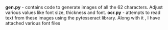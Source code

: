 **gen.py** - contains code to generate images of all the 62 characters. Adjust various values like font size, thickness and font.
**ocr.py** - attempts to read text from these images using the pytesseract library.
Along with it , I have attached various font files
